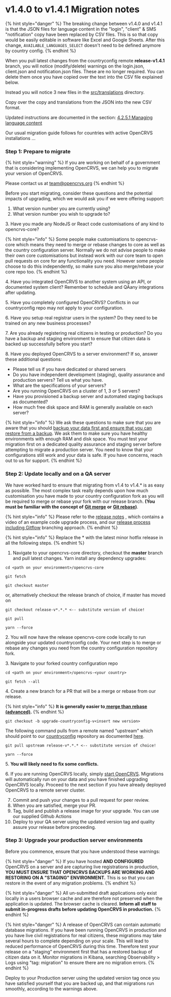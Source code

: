 # v1.4.0 to v1.4.1 Migration notes

{% hint style="danger" %}
The  breaking change between v1.4.0 and v1.4.1 is that the JSON files for language content in the "login", "client" & SMS "notification" copy have been replaced by CSV files.  This is so that copy would be easily editable in software like Excel and Google Sheets. After this change, `AVAILABLE_LANGUAGES_SELECT` doesn't need to be defined anymore by country config.
{% endhint %}

When you pull latest changes from the countryconfig remote **release-v1.4.1** branch, you will notice (modify/delete) warnings on the login.json, client.json and notification.json files.  These are no longer required.  You can delete them once you have copied over the text into the CSV file explained below.

Instead you will notice 3 new files in the [src/translations](https://github.com/opencrvs/opencrvs-countryconfig/tree/v1.4.1/src/translations) directory.

Copy over the copy and translations from the JSON into the new CSV format.

Updated instructions are documented in the section: [4.2.5.1 Managing language content](../../setup/3.-installation/3.2-set-up-your-own-country-configuration/3.2.5-set-up-application-settings/3.2.9.1-managing-language-content/)

Our usual migration guide follows for countries with active OpenCRVS installations ...



### Step 1: Prepare to migrate

{% hint style="warning" %}
If you are working on behalf of a government that is considering implementing OpenCRVS, we can help you to migrate your version of OpenCRVS.

Please contact us at [team@opencrvs.org](mailto:team@opencrvs.org?subject:WebsiteEnquiry)
{% endhint %}

Before you start migrating, consider these questions and the potential impacts of upgrading, which we would ask you if we were offering support:

1. What version number you are currently using?
2. What version number you wish to upgrade to?

3\. Have you made any NodeJS or React code customisations of any kind to opencrvs-core?

{% hint style="info" %}
Some people make customisations to opencrvs-core which means they need to merge or rebase changes to core as well as the country configuration server. Normally we do not advise people to make their own core customisations but instead work with our core team to open pull requests on core for any functionality you need. However some people choose to do this independently, so make sure you also merge/rebase your core repo too.
{% endhint %}

4\. Have you integrated OpenCRVS to another system using an API, or documented system client?  Remember to schedule and QAany integrations after updating.

5\. Have you completely configured OpenCRVS?  Conflicts in our countryconfig repo may not apply to your configuration.

6\. Have you setup real registrar users in the system?  Do they need to be trained on any new business processes?

7\. Are you already registering real citizens in testing or production?  Do you have a backup and staging environment to ensure that citizen data is backed up successfully before you start?

8\. Have you deployed OpenCRVS to a server environment? If so, answer these additional questions:

* Please tell us if you have dedicated or shared servers
* Do you have independent development (staging), quality assurance and production servers? Tell us what you have.
* What are the specifications of your servers?
* Are you running OpenCRVS on a cluster of 1, 3 or 5 servers?
* Have you provisioned a backup server and automated staging backups as documented?
* How much free disk space and RAM is generally available on each server?

{% hint style="info" %}
We ask these questions to make sure that you are aware that you should [backup your data first and ensure that you can restore from a backup](broken-reference). We ask them to make sure you have healthy environments with enough RAM and disk space. You must test your migration first on a dedicated quality assurance and staging server before attempting to migrate a production server. You need to know that your configurations still work and your data is safe. If you have concerns, reach out to us for support.
{% endhint %}

### Step 2: Update locally and on a QA server

We have worked hard to ensure that migrating from v1.4 to v1.4.\* is as easy as possible. The most complex task really depends upon how much customisation you have made to your country configuration fork as you will be required to merge or rebase your fork with our release branch. **(You must be familiar with the concept of** [**Git merge**](https://git-scm.com/docs/git-merge) **or** [**Git rebase**](https://www.atlassian.com/git/tutorials/rewriting-history/git-rebase)**)**.&#x20;

{% hint style="info" %}
Please refer to the [release notes](v1.1.0-release-notes.md) , which contains a video of an example code upgrade process, and our [release process including Gitflow](./) branching approach.&#x20;
{% endhint %}

{% hint style="info" %}
Replace the \* with the latest minor hotfix release in all the following steps.
{% endhint %}

1. Navigate to your opencrvs-core directory, checkout the **master** branch and pull latest changes. Yarn install any dependency upgrades:

```
cd <path on your environment>/opencrvs-core
```

```
git fetch
```

```
git checkout master 
```

or, alternatively checkout the release branch of choice, if master has moved on

```
git checkout release-v*.*.* <-- substitute version of choice!
```

```
git pull
```

```
yarn --force
```

2\. You will now have the release opencrvs-core code locally to run alongside your updated countryconfig code. Your next step is to merge or rebase any changes you need from the country configuration repository fork.

3\. Navigate to your forked country configuration repo

```
cd <path on your environment>/opencrvs-<your country>
```

```
git fetch --all
```

4\. Create a new branch for a PR that will be a merge or rebase from our release.

{% hint style="info" %}
**It is generally easier to**[ **merge than rebase (advanced)**](https://www.atlassian.com/git/tutorials/merging-vs-rebasing)**.**
{% endhint %}

```
git checkout -b upgrade-countryconfig-v<insert new version>
```

The following command pulls from a remote named "upstream" which should point to our [countryconfig](https://github.com/opencrvs/opencrvs-countryconfig) repository as documented [here](../../setup/3.-installation/3.2-set-up-your-own-country-configuration/3.2.1-fork-your-own-country-configuration-repository.md).

```
git pull upstream release-v*.*.* <-- substitute version of choice!
```

```
yarn --force
```

5\. **You will likely need to fix some conflicts.**&#x20;

6\. If you are running OpenCRVS locally, simply [start OpenCRVS](../../setup/3.-installation/3.1-set-up-a-development-environment/3.1.3-starting-and-stopping-opencrvs.md). Migrations will automatically run on your data and you have finished upgrading OpenCRVS locally. Proceed to the next section if you have already deployed OpenCRVS to a remote server cluster.

7. Commit and push your changes to a pull request for peer review.
8. When you are satisfied, merge your PR.
9. Tag, build and publish a release image for your upgrade.  You can use our supplied Github Actions
10. Deploy to your QA server using the updated version tag and quality assure your release before proceeding.

### Step 3: Upgrade your production server **environments**

Before you commence, ensure that you have understood these warnings:

{% hint style="danger" %}
If you have hosted **AND CONFIGURED** OpenCRVS on a server and are capturing live registrations in production, **YOU MUST ENSURE THAT OPENCRVS BACKUPS ARE WORKING AND RESTORING ON A "STAGING" ENVIRONMENT.**  This is so that you can restore in the event of any migration problems.&#x20;
{% endhint %}

{% hint style="danger" %}
All un-submitted draft applications only exist locally in a users browser cache and are therefore not preserved when the application is updated.  The browser cache is cleared.  **Inform all staff to submit in-progress drafts before updating OpenCRVS in production.**
{% endhint %}

{% hint style="danger" %}
A release of OpenCRVS can contain automatic database migrations. If you have been running OpenCRVS in production and you have live civil registrations for real citizens, these migrations may take several hours to complete depending on your scale. This will lead to reduced performance of OpenCRVS during this time. Therefore test your release on a "staging" environment first that has a restored backup of citizen data on it.  Monitor migrations in Kibana, searching Observability > Logs using "tag: migration" to ensure there are no migration errors.
{% endhint %}

Deploy to your Production server using the updated version tag once you have satisfied yourself that you are backed up, and that migrations run smoothly, according to the warnings above.
